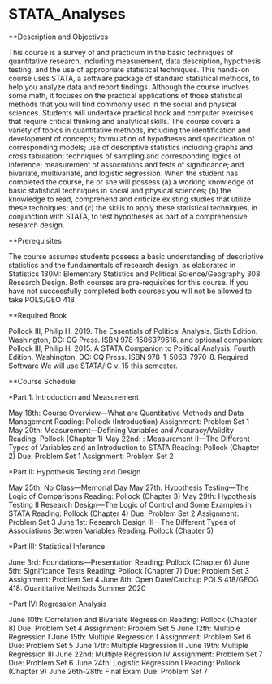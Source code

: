 # STATA_Analyses

**Description and Objectives

This course is a survey of and practicum in the basic techniques of quantitative research,
including measurement, data description, hypothesis testing, and the use of appropriate statistical
techniques. This hands-on course uses STATA, a software package of standard statistical
methods, to help you analyze data and report findings. Although the course involves some math,
it focuses on the practical applications of those statistical methods that you will find commonly
used in the social and physical sciences. Students will undertake practical book and computer
exercises that require critical thinking and analytical skills. The course covers a variety of topics
in quantitative methods, including the identification and development of concepts; formulation of
hypotheses and specification of corresponding models; use of descriptive statistics including
graphs and cross tabulation; techniques of sampling and corresponding logics of inference;
measurement of associations and tests of significance; and bivariate, multivariate, and logistic
regression. When the student has completed the course, he or she will possess (a) a working
knowledge of basic statistical techniques in social and physical sciences; (b) the knowledge to
read, comprehend and criticize existing studies that utilize these techniques; and (c) the skills to
apply these statistical techniques, in conjunction with STATA, to test hypotheses as part of a
comprehensive research design.

**Prerequisites

The course assumes students possess a basic understanding of descriptive statistics and the
fundamentals of research design, as elaborated in Statistics 130M: Elementary Statistics and
Political Science/Geography 308: Research Design. Both courses are pre-requisites for this
course. If you have not successfully completed both courses you will not be allowed to take
POLS/GEO 418

**Required Book

Pollock III, Philip H. 2019. The Essentials of Political Analysis. Sixth Edition. Washington, DC:
CQ Press. ISBN 978-1506379616.
and optional companion:
Pollock III, Philip H. 2015. A STATA Companion to Political Analysis. Fourth Edition.
Washington, DC: CQ Press. ISBN 978-1-5063-7970-8.
Required Software
We will use STATA/IC v. 15 this semester.

**Course Schedule

*Part 1: Introduction and Measurement

May 18th: Course Overview—What are Quantitative Methods and Data Management
Reading: Pollock (Introduction)
Assignment: Problem Set 1
May 20th: Measurement—Defining Variables and Accuracy/Validity
Reading: Pollock (Chapter 1)
May 22nd:
: Measurement II—The Different Types of Variables and an Introduction to STATA
Reading: Pollock (Chapter 2)
Due: Problem Set 1
Assignment: Problem Set 2

*Part II: Hypothesis Testing and Design

May 25th: No Class—Memorial Day
May 27th: Hypothesis Testing—The Logic of Comparisons
Reading: Pollock (Chapter 3)
May 29th: Hypothesis Testing II Research Design—The Logic of Control and Some Examples in
STATA Reading: Pollock (Chapter 4)
Due: Problem Set 2
Assignment: Problem Set 3
June 1st: Research Design III—The Different Types of Associations Between Variables
Reading: Pollock (Chapter 5)

*Part III: Statistical Inference

June 3rd: Foundations—Presentation
Reading: Pollock (Chapter 6)
June 5th: Significance Tests
Reading: Pollock (Chapter 7)
Due: Problem Set 3
Assignment: Problem Set 4
June 8th: Open Date/Catchup
POLS	418/GEOG	418:	Quantitative	Methods
Summer	2020

*Part IV: Regression Analysis

June 10th: Correlation and Bivariate Regression
Reading: Pollock (Chapter 8)
Due: Problem Set 4
Assignment: Problem Set 5
June 12th: Multiple Regression I
June 15th: Multiple Regression I
Assignment: Problem Set 6
Due: Problem Set 5
June 17th: Multiple Regression II
June 19th: Multiple Regression III
June 22nd: Multiple Regression IV
Assignment: Problem Set 7
Due: Problem Set 6
June 24th: Logistic Regression I
Reading: Pollock (Chapter 9)
June 26th-28th: Final Exam
Due: Problem Set 7

